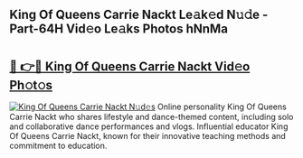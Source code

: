 ## King Of Queens Carrie Nackt Le𝚊k𝚎d N𝚞𝚍e - Part-64H Vid𝚎o Le𝚊ks Photos hNnMa

# <h2><a href="http://fb9isas.evod.top/?m=King+Of+Queens+Carrie+Nackt">🔗 👉🔴 King Of Queens Carrie Nackt Vid𝚎o Ph𝚘t𝚘s</a></h2>

[![King Of Queens Carrie Nackt N𝚞d𝚎s](https://i.imgur.com/8V9OHl7.gif)](http://fb9isas.evod.top/?m=King+Of+Queens+Carrie+Nackt)
Online personality King Of Queens Carrie Nackt who shares lifestyle and dance-themed content, including solo and collaborative dance performances and vlogs. Influential educator King Of Queens Carrie Nackt, known for their innovative teaching methods and commitment to education. 
